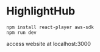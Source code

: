 # HighlightHub

```shell
npm install react-player aws-sdk
npm run dev
```

access website at localhost:3000
